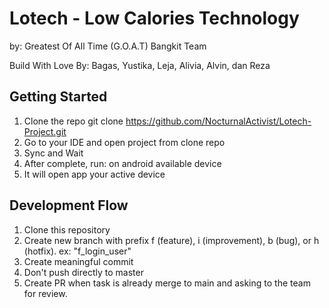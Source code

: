 # Lotech - Low Calories Technology
by: Greatest Of All Time (G.O.A.T) Bangkit Team

Build With Love By: Bagas, Yustika, Leja, Alivia, Alvin, dan Reza

## Getting Started

1. Clone the repo git clone https://github.com/NocturnalActivist/Lotech-Project.git
2. Go to your IDE and open project from clone repo
3. Sync and Wait
4. After complete, run: on android available device
6. It will open app your active device

## Development Flow

1. Clone this repository
2. Create new branch with prefix f (feature), i (improvement), b (bug), or h (hotfix). ex: "f_login_user"
3. Create meaningful commit
4. Don't push directly to master
5. Create PR when task is already merge to main and asking to the team for review.

